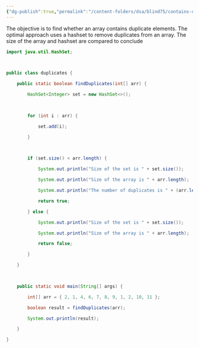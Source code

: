 ```yaml
---
{"dg-publish":true,"permalink":"/content-folders/dsa/blind75/contains-duplicate/","title":"Contains Duplicate","tags":["blind75","leetcode","level-easy"]}
---
```


The objective is to find whether an array contains duplicate elements. The optimal approach uses a hashset to remove duplicates from an array. The size of the array and hashset are compared to conclude 

```java
import java.util.HashSet;

  

public class duplicates {

    public static boolean findDuplicates(int[] arr) {

        HashSet<Integer> set = new HashSet<>();

  

        for (int i : arr) {

            set.add(i);

        }

  

        if (set.size() < arr.length) {

            System.out.println("Size of the set is " + set.size());

            System.out.println("Size of the array is " + arr.length);

            System.out.println("The number of duplicates is " + (arr.length - set.size()));

            return true;

        } else {

            System.out.println("Size of the set is " + set.size());

            System.out.println("Size of the array is " + arr.length);

            return false;

        }

    }

  

    public static void main(String[] args) {

        int[] arr = { 2, 1, 4, 6, 7, 8, 9, 1, 2, 10, 11 };

        boolean result = findDuplicates(arr);

        System.out.println(result);

    }

}
```